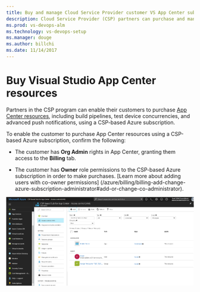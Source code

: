 ```yaml
---
title: Buy and manage Cloud Service Provider customer VS App Center subscriptions
description: Cloud Service Provider (CSP) partners can purchase and manage Visual Studio App Center for their customers
ms.prod: vs-devops-alm
ms.technology: vs-devops-setup
ms.manager: douge
ms.author: billchi
ms.date: 11/14/2017
---
```


# Buy Visual Studio App Center resources  

Partners in the CSP program can enable their customers to purchase [App Center resources](http://www.visualstudio.com/app-center/), 
including build pipelines, test device concurrencies, and advanced push notifications, using a CSP-based Azure subscription.   

To enable the customer to purchase App Center resources using a CSP-based Azure subscription, confirm the following:

 * The customer has **Org Admin** rights in App Center, granting them access to the **Billing** tab.  

 * The customer has **Owner** role permissions to the CSP-based Azure subscription in order to make purchases. [Learn more about adding users with co-owner permissions] (/azure/billing/billing-add-change-azure-subscription-administrator#add-or-change-co-administrator). 

 ![Get co-owner role permissions through the Azure Portal](../_img/csp/app-center-permissions.png)
 

 
